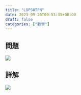 ```yaml
---
title: "LOPS0TFN"
date: 2023-09-26T09:53:35+08:00
draft: false
categories: ["數學"]
---
```

<!--more-->

## 問題
<img src="/posts/solution/LOPS0TFN-q.png">

## 詳解
<img src="/posts/solution/LOPS0TFN-sol.png">
